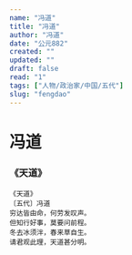```yaml
---
name: "冯道"
title: "冯道"
author: "冯道"
date: "公元882"
created: ""
updated: ""
draft: false
read: "1"
tags: ["人物/政治家/中国/五代"]
slug: "fengdao"
---
```


# 冯道

### 《天道》

```
《天道》
〔五代〕冯道
穷达皆由命，何劳发叹声。
但知行好事，莫要问前程。
冬去冰须泮，春来草自生。
请君观此理，天道甚分明。
```
